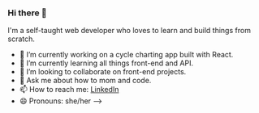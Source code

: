 ### Hi there 👋

I'm a self-taught web developer who loves to learn and build things from scratch. 

- 🔭 I’m currently working on a cycle charting app built with React.
- 🌱 I’m currently learning all things front-end and API.
- 👯 I’m looking to collaborate on front-end projects.
- 💬 Ask me about how to mom and code.
- 📫 How to reach me: [LinkedIn](https://www.linkedin.com/in/susannabrumm/)
- 😄 Pronouns: she/her
-->

